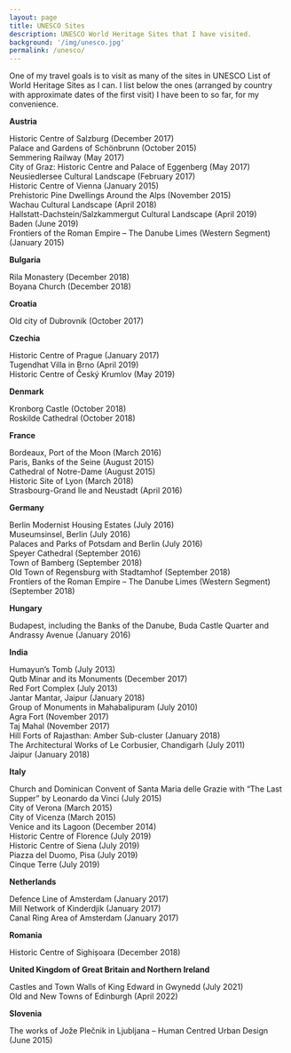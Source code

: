 ```yaml
---
layout: page
title: UNESCO Sites
description: UNESCO World Heritage Sites that I have visited.
background: '/img/unesco.jpg'
permalink: /unesco/
---
```


One of my travel goals is to visit as many of the sites in UNESCO List of World Heritage Sites as I can. I list below the ones (arranged by country with approximate dates of the first visit) I have been to so far, for my convenience.

**Austria**

Historic Centre of Salzburg (December 2017)  
Palace and Gardens of Schönbrunn (October 2015)  
Semmering Railway (May 2017)  
City of Graz: Historic Centre and Palace of Eggenberg (May 2017)  
Neusiedlersee Cultural Landscape (February 2017)  
Historic Centre of Vienna (January 2015)  
Prehistoric Pine Dwellings Around the Alps (November 2015)  
Wachau Cultural Landscape (April 2018)  
Hallstatt-Dachstein/Salzkammergut Cultural Landscape (April 2019)  
Baden (June 2019)  
Frontiers of the Roman Empire – The Danube Limes (Western Segment) (January 2015)

**Bulgaria**

Rila Monastery (December 2018)  
Boyana Church (December 2018)

**Croatia**

Old city of Dubrovnik (October 2017)

**Czechia**

Historic Centre of Prague (January 2017)  
Tugendhat Villa in Brno (April 2019)  
Historic Centre of Český Krumlov (May 2019)  

**Denmark**

Kronborg Castle (October 2018)  
Roskilde Cathedral (October 2018)

**France**

Bordeaux, Port of the Moon (March 2016)  
Paris, Banks of the Seine (August 2015)  
Cathedral of Notre-Dame (August 2015)  
Historic Site of Lyon (March 2018)  
Strasbourg-Grand Ile and Neustadt (April 2016)

**Germany**

Berlin Modernist Housing Estates (July 2016)  
Museumsinsel, Berlin (July 2016)  
Palaces and Parks of Potsdam and Berlin (July 2016)  
Speyer Cathedral (September 2016)  
Town of Bamberg (September 2018)  
Old Town of Regensburg with Stadtamhof (September 2018)  
Frontiers of the Roman Empire – The Danube Limes (Western Segment) (September 2018)

**Hungary**

Budapest, including the Banks of the Danube, Buda Castle Quarter and Andrassy Avenue (January 2016)

**India**

Humayun’s Tomb (July 2013)  
Qutb Minar and its Monuments (December 2017)  
Red Fort Complex (July 2013)  
Jantar Mantar, Jaipur (January 2018)  
Group of Monuments in Mahabalipuram (July 2010)  
Agra Fort (November 2017)  
Taj Mahal (November 2017)  
Hill Forts of Rajasthan: Amber Sub-cluster (January 2018)  
The Architectural Works of Le Corbusier, Chandigarh (July 2011)  
Jaipur (January 2018)

**Italy**

Church and Dominican Convent of Santa Maria delle Grazie with “The Last Supper” by Leonardo da Vinci (July 2015)  
City of Verona (March 2015)  
City of Vicenza (March 2015)  
Venice and its Lagoon (December 2014)  
Historic Centre of Florence (July 2019)  
Historic Centre of Siena (July 2019)  
Piazza del Duomo, Pisa (July 2019)  
Cinque Terre (July 2019)

**Netherlands**

Defence Line of Amsterdam (January 2017)  
Mill Network of Kinderdjik (January 2017)  
Canal Ring Area of Amsterdam (January 2017)

**Romania**

Historic Centre of Sighișoara (December 2018)

**United Kingdom of Great Britain and Northern Ireland**

Castles and Town Walls of King Edward in Gwynedd (July 2021)  
Old and New Towns of Edinburgh (April 2022)

**Slovenia**

The works of Jože Plečnik in Ljubljana – Human Centred Urban Design (June 2015)
